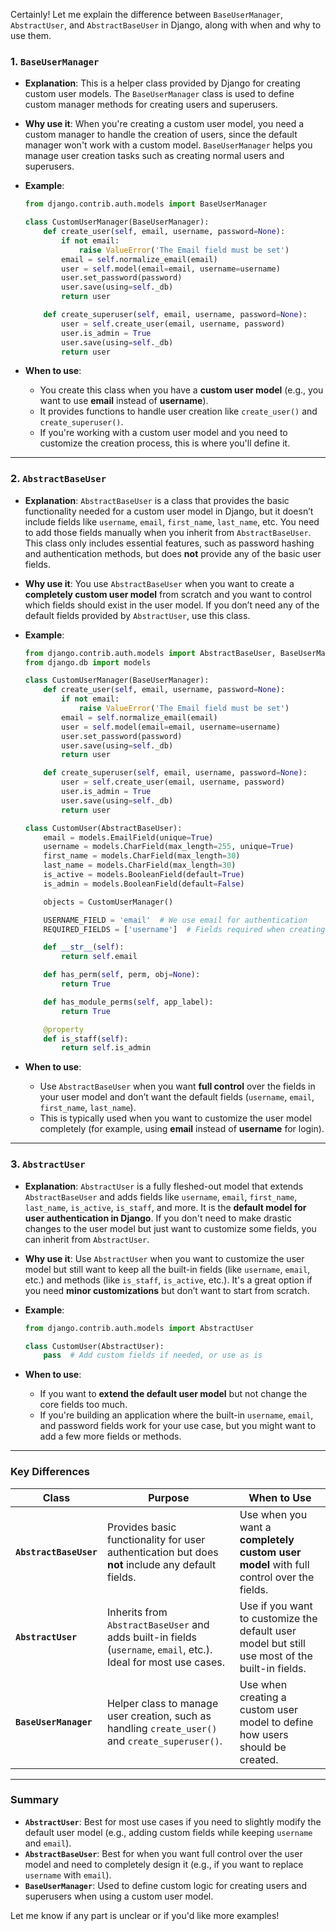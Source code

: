 Certainly! Let me explain the difference between `BaseUserManager`, `AbstractUser`, and `AbstractBaseUser` in Django, along with when and why to use them.

### 1. **`BaseUserManager`**
   - **Explanation**: This is a helper class provided by Django for creating custom user models. The `BaseUserManager` class is used to define custom manager methods for creating users and superusers.
   - **Why use it**: When you're creating a custom user model, you need a custom manager to handle the creation of users, since the default manager won't work with a custom model. `BaseUserManager` helps you manage user creation tasks such as creating normal users and superusers.

   - **Example**:
     ```python
     from django.contrib.auth.models import BaseUserManager

     class CustomUserManager(BaseUserManager):
         def create_user(self, email, username, password=None):
             if not email:
                 raise ValueError('The Email field must be set')
             email = self.normalize_email(email)
             user = self.model(email=email, username=username)
             user.set_password(password)
             user.save(using=self._db)
             return user

         def create_superuser(self, email, username, password=None):
             user = self.create_user(email, username, password)
             user.is_admin = True
             user.save(using=self._db)
             return user
     ```

   - **When to use**: 
     - You create this class when you have a **custom user model** (e.g., you want to use **email** instead of **username**).
     - It provides functions to handle user creation like `create_user()` and `create_superuser()`.
     - If you're working with a custom user model and you need to customize the creation process, this is where you'll define it.

---

### 2. **`AbstractBaseUser`**
   - **Explanation**: `AbstractBaseUser` is a class that provides the basic functionality needed for a custom user model in Django, but it doesn’t include fields like `username`, `email`, `first_name`, `last_name`, etc. You need to add those fields manually when you inherit from `AbstractBaseUser`. This class only includes essential features, such as password hashing and authentication methods, but does **not** provide any of the basic user fields.
   
   - **Why use it**: You use `AbstractBaseUser` when you want to create a **completely custom user model** from scratch and you want to control which fields should exist in the user model. If you don’t need any of the default fields provided by `AbstractUser`, use this class.

   - **Example**:
     ```python
     from django.contrib.auth.models import AbstractBaseUser, BaseUserManager
     from django.db import models

     class CustomUserManager(BaseUserManager):
         def create_user(self, email, username, password=None):
             if not email:
                 raise ValueError('The Email field must be set')
             email = self.normalize_email(email)
             user = self.model(email=email, username=username)
             user.set_password(password)
             user.save(using=self._db)
             return user

         def create_superuser(self, email, username, password=None):
             user = self.create_user(email, username, password)
             user.is_admin = True
             user.save(using=self._db)
             return user

     class CustomUser(AbstractBaseUser):
         email = models.EmailField(unique=True)
         username = models.CharField(max_length=255, unique=True)
         first_name = models.CharField(max_length=30)
         last_name = models.CharField(max_length=30)
         is_active = models.BooleanField(default=True)
         is_admin = models.BooleanField(default=False)

         objects = CustomUserManager()

         USERNAME_FIELD = 'email'  # We use email for authentication
         REQUIRED_FIELDS = ['username']  # Fields required when creating a superuser

         def __str__(self):
             return self.email

         def has_perm(self, perm, obj=None):
             return True

         def has_module_perms(self, app_label):
             return True

         @property
         def is_staff(self):
             return self.is_admin
     ```

   - **When to use**: 
     - Use `AbstractBaseUser` when you want **full control** over the fields in your user model and don’t want the default fields (`username`, `email`, `first_name`, `last_name`).
     - This is typically used when you want to customize the user model completely (for example, using **email** instead of **username** for login).

---

### 3. **`AbstractUser`**
   - **Explanation**: `AbstractUser` is a fully fleshed-out model that extends `AbstractBaseUser` and adds fields like `username`, `email`, `first_name`, `last_name`, `is_active`, `is_staff`, and more. It is the **default model for user authentication in Django**. If you don't need to make drastic changes to the user model but just want to customize some fields, you can inherit from `AbstractUser`.
   
   - **Why use it**: Use `AbstractUser` when you want to customize the user model but still want to keep all the built-in fields (like `username`, `email`, etc.) and methods (like `is_staff`, `is_active`, etc.). It's a great option if you need **minor customizations** but don’t want to start from scratch.

   - **Example**:
     ```python
     from django.contrib.auth.models import AbstractUser

     class CustomUser(AbstractUser):
         pass  # Add custom fields if needed, or use as is
     ```

   - **When to use**:
     - If you want to **extend the default user model** but not change the core fields too much.
     - If you're building an application where the built-in `username`, `email`, and password fields work for your use case, but you might want to add a few more fields or methods.

---

### Key Differences

| Class              | Purpose                                                                                              | When to Use                                                       |
|--------------------|------------------------------------------------------------------------------------------------------|------------------------------------------------------------------|
| **`AbstractBaseUser`**  | Provides basic functionality for user authentication but does **not** include any default fields.        | Use when you want a **completely custom user model** with full control over the fields. |
| **`AbstractUser`**      | Inherits from `AbstractBaseUser` and adds built-in fields (`username`, `email`, etc.). Ideal for most use cases.  | Use if you want to customize the default user model but still use most of the built-in fields. |
| **`BaseUserManager`**   | Helper class to manage user creation, such as handling `create_user()` and `create_superuser()`.        | Use when creating a custom user model to define how users should be created. |

---

### Summary

- **`AbstractUser`**: Best for most use cases if you need to slightly modify the default user model (e.g., adding custom fields while keeping `username` and `email`).
- **`AbstractBaseUser`**: Best for when you want full control over the user model and need to completely design it (e.g., if you want to replace `username` with `email`).
- **`BaseUserManager`**: Used to define custom logic for creating users and superusers when using a custom user model.

Let me know if any part is unclear or if you'd like more examples!
